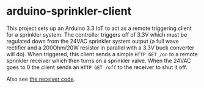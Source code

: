 # arduino-sprinkler-client

This project sets up an Arduino 3.3 IoT to act as a remote triggering client for a sprinkler system. The controller triggers off of 3.3V which must be regulated down from the 24VAC sprinkler system output (a full wave rectifier and a 200Ohm/20W resistor in parallel with a 3.3V buck converter will do). When triggered, this client sends a simple `HTTP GET /on` to a remote sprinkler receiver which then turns on a sprinkler valve. When the 24VAC goes to 0 the client sends an `HTTP GET /off` to the receiver to shut it off. 

Also see [the receiver code](https://github.com/alexbr/adafruit-sprinkler-receiver). 
